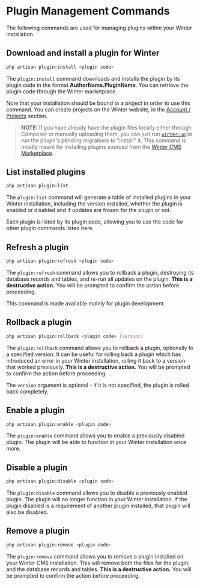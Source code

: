 # Plugin Management Commands

The following commands are used for managing plugins within your Winter installation.

## Download and install a plugin for Winter

```bash
php artisan plugin:install <plugin code>
```

The `plugin:install` command downloads and installs the plugin by its plugin code in the format **AuthorName.PluginName**. You can retrieve the plugin code through the Winter marketplace.

Note that your installation should be bound to a project in order to use this command. You can create projects on the Winter website, in the [Account / Projects](https://wintercms.com/account/project/dashboard) section.

> **NOTE:** If you have already have the plugin files locally either through Composer or manually uploading them, you can just run [`winter:up`](setup-maintenance#run-database-migrations) to run the plugin's pending migrations to "install" it. This command is mostly meant for installing plugins sourced from the [Winter CMS Marketplace](https://wintercms.com/marketplace).

## List installed plugins

```bash
php artisan plugin:list
```

The `plugin:list` command will generate a table of installed plugins in your Winter installation, including the version installed, whether the plugin is enabled or disabled and if updates are frozen for the plugin or not.

Each plugin is listed by its plugin code, allowing you to use the code for other plugin commands listed here.

## Refresh a plugin

```bash
php artisan plugin:refresh <plugin code>
```

The `plugin:refresh` command allows you to rollback a plugin, destroying its database records and tables, and re-run all updates on the plugin. **This is a destructive action.** You will be prompted to confirm the action before proceeding.

This command is made available mainly for plugin development.

## Rollback a plugin

```bash
php artisan plugin:rollback <plugin code> [version]
```

The `plugin:rollback` command allows you to rollback a plugin, optionally to a specified version. It can be useful for rolling back a plugin which has introduced an error in your Winter installation, rolling it back to a version that worked previously. **This is a destructive action.** You will be prompted to confirm the action before proceeding.

The `version` argument is optional - if it is not specified, the plugin is rolled back completely.

## Enable a plugin

```bash
php artisan plugin:enable <plugin code>
```

The `plugin:enable` command allows you to enable a previously disabled plugin. The plugin will be able to function in your Winter installation once more.

## Disable a plugin

```bash
php artisan plugin:disable <plugin code>
```

The `plugin:disable` command allows you to disable a previously enabled plugin. The plugin will no longer function in your Winter installation. If the plugin disabled is a requirement of another plugin installed, that plugin will also be disabled.

## Remove a plugin

```bash
php artisan plugin:remove <plugin code>
```

The `plugin:remove` command allows you to remove a plugin installed on your Winter CMS installation. This will remove both the files for the plugin, and the database records and tables. **This is a destructive action.** You will be prompted to confirm the action before proceeding.
